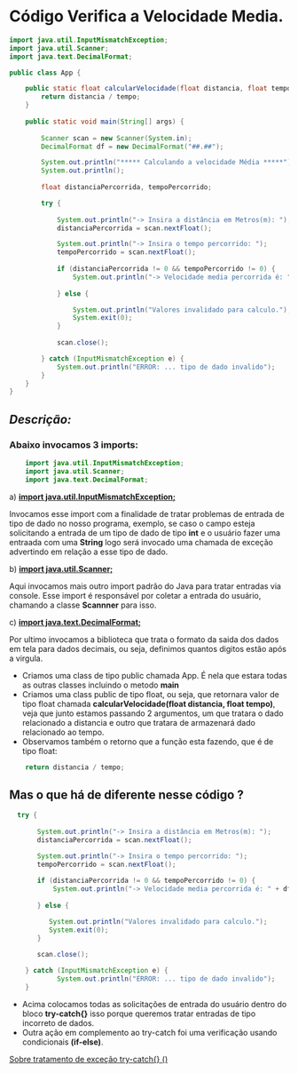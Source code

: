 <h1> Código Verifica a Velocidade Media. </h1>

```java
import java.util.InputMismatchException;
import java.util.Scanner;
import java.text.DecimalFormat;

public class App {

    public static float calcularVelocidade(float distancia, float tempo){
        return distancia / tempo; 
    }
    
    public static void main(String[] args) {
        
        Scanner scan = new Scanner(System.in);
        DecimalFormat df = new DecimalFormat("##.##");

        System.out.println("***** Calculando a velocidade Média *****");
        System.out.println();
        
        float distanciaPercorrida, tempoPercorrido;

        try {
            
            System.out.println("-> Insira a distância em Metros(m): ");
            distanciaPercorrida = scan.nextFloat();

            System.out.println("-> Insira o tempo percorrido: ");
            tempoPercorrido = scan.nextFloat();
            
            if (distanciaPercorrida != 0 && tempoPercorrido != 0) {
                System.out.println("-> Velocidade media percorrida é: " + df.format(calcularVelocidade(distanciaPercorrida, tempoPercorrido)) + " Km/h.");
            
            } else {

                System.out.println("Valores invalidado para calculo.");
                System.exit(0);
            }
                  
            scan.close();

        } catch (InputMismatchException e) {
            System.out.println("ERROR: ... tipo de dado invalido"); 
        }
    }
}
```

<h2><b><i> Descrição: </i></b></h2>

<h3>Abaixo invocamos 3 imports:</h3> 

```java
    import java.util.InputMismatchException;
    import java.util.Scanner;
    import java.text.DecimalFormat;
```
a) <b><u>import java.util.InputMismatchException;</u></b>
<p> Invocamos esse import com a finalidade de tratar problemas de entrada de tipo de dado no nosso programa, exemplo, se caso o campo esteja solicitando a entrada de um tipo de dado de tipo <b>int</b> e o usuário fazer uma entraada com uma <b>String</b> logo será invocado uma chamada de exceção advertindo em relação a esse tipo de dado. 

b) <b><u>import java.util.Scanner;</u></b>
<p> Aqui invocamos mais outro import padrão do Java para tratar entradas via console. Esse import é responsável por coletar a entrada do usuário, chamando a classe <b>Scannner</b> para isso.

c) <b><u>import java.text.DecimalFormat;</u></b>

<p> Por ultimo invocamos a biblioteca que trata o formato da saida dos dados em tela para dados decimais, ou seja, definimos quantos digitos estão após a virgula.

- Criamos uma class de tipo public chamada App. É nela que estara todas as outras classes incluindo o metodo <b>main</b> 
- Criamos uma class public de tipo float, ou seja, que retornara valor de tipo float chamada <b> calcularVelocidade(float distancia, float tempo)</b>, veja que junto estamos passando 2 argumentos, um que tratara o dado relacionado a distancia e outro que tratara de armazenará dado relacionado ao tempo.
- Observamos também o retorno que a função esta fazendo, que é de tipo float:
```java
    return distancia / tempo;
```

<h2> Mas o que há de diferente nesse código ?</h2>

```java
  try {
            
       System.out.println("-> Insira a distância em Metros(m): ");
       distanciaPercorrida = scan.nextFloat();

       System.out.println("-> Insira o tempo percorrido: ");
       tempoPercorrido = scan.nextFloat();
            
       if (distanciaPercorrida != 0 && tempoPercorrido != 0) {
           System.out.println("-> Velocidade media percorrida é: " + df.format(calcularVelocidade(distanciaPercorrida, tempoPercorrido)) + " Km/h.");
            
       } else {

          System.out.println("Valores invalidado para calculo.");
          System.exit(0);
       }
                  
       scan.close();

    } catch (InputMismatchException e) {
            System.out.println("ERROR: ... tipo de dado invalido"); 
    } 
```

- Acima colocamos todas as solicitações de entrada do usuário dentro do bloco <b>try-catch{}</b> isso porque queremos tratar entradas de tipo incorreto de dados.
- Outra ação em complemento ao try-catch foi uma verificação usando condicionais <b>(if-else)</b>.

[Sobre tratamento de exceção try-catch{} ()](https://docs.oracle.com/javase/tutorial/essential/exceptions/index.html)